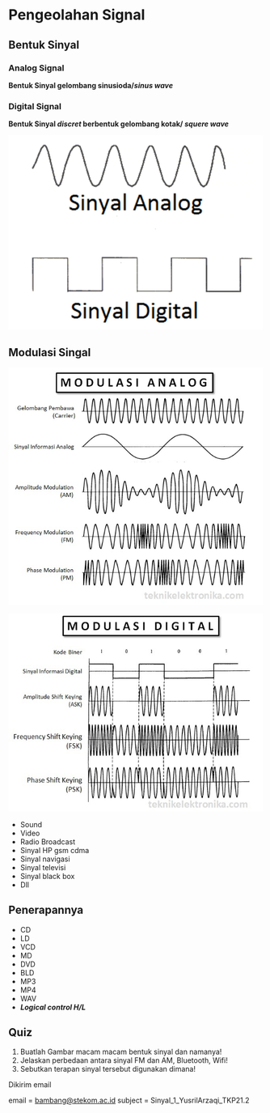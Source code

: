 # Pengeolahan Signal

## Bentuk Sinyal


### Analog Signal

**Bentuk Sinyal gelombang sinusioda/*sinus wave*** 

### Digital Signal

**Bentuk Sinyal *discret* berbentuk gelombang kotak/ *squere wave*** 

![Bentuk Sinyal](./img/sinyal.png) 

## Modulasi Singal

![Modulasi Analog](./img/modulasi-analog.jpg) 

![Modulasi Digital](./img/modulasi-digital.jpg)

- Sound
- Video
- Radio Broadcast
- Sinyal HP gsm cdma
- Sinyal navigasi
- Sinyal televisi
- Sinyal black box
- Dll

## Penerapannya

- CD
- LD
- VCD
- MD
- DVD
- BLD
- MP3
- MP4
- WAV
- ***Logical control H/L*** 

## Quiz

1. Buatlah Gambar macam macam bentuk sinyal dan namanya!
2. Jelaskan perbedaan antara sinyal FM dan AM, Bluetooth, Wifi!
3. Sebutkan terapan sinyal tersebut digunakan dimana!

Dikirim email

email = bambang@stekom.ac.id
subject = Sinyal_1_YusrilArzaqi_TKP21.2
